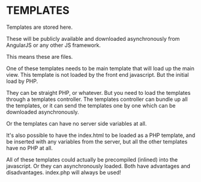 TEMPLATES
=========

Templates are stored here.

These will be publicly available and downloaded asynchronously from AngularJS or any other JS framework.

This means these are files.

One of these templates needs to be main template that will load up the main view. This template is not loaded by the front end javascript. But the initial load by PHP.

They can be straight PHP, or whatever. But you need to load the templates through a templates controller. The templates controller can bundle up all the templates, or it can send the templates one by one which can be downloaded asynchronously.

Or the templates can have no server side variables at all.

It's also possible to have the index.html to be loaded as a PHP template, and be inserted with any variables from the server, but all the other templates have no PHP at all.

All of these templates could actually be precompiled (inlined) into the javascript. Or they can asynchronously loaded. Both have advantages and disadvantages. index.php will always be used!